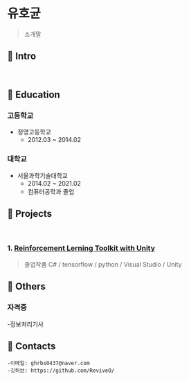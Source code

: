 # 유호균

> 소개말

## :pushpin: Intro
</br>

## :pushpin: Education

### 고등학교
- 정명고등학교
	- 2012.03 ~ 2014.02 

### 대학교
- 서울과학기술대학교
	- 2014.02 ~ 2021.02
	- 컴퓨터공학과 졸업
	


## :pushpin: Projects
</br>

### 1. [Reinforcement Lerning Toolkit with Unity](https://github.com/ReviveO/Graduate-Project)   

> 졸업작품 
>  C# / tensorflow / python / Visual Studio / Unity


	



## :pushpin: Others

### 자격증
-정보처리기사


## :pushpin: Contacts
```
-이메일: ghrbs0437@naver.com
-깃허브: https://github.com/ReviveO/
```
